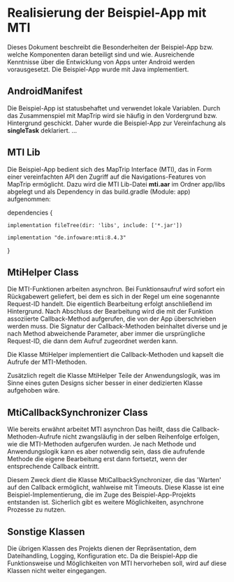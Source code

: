 # Realisierung der Beispiel-App mit MTI
Dieses Dokument beschreibt die Besonderheiten der Beispiel-App bzw. welche Komponenten daran beteiligt sind und wie.
Ausreichende Kenntnisse über die Entwicklung von Apps unter Android werden vorausgesetzt.
Die Beispiel-App wurde mit Java implementiert.

## AndroidManifest
Die Beispiel-App ist statusbehaftet und verwendet lokale Variablen. Durch das Zusammenspiel mit MapTrip wird sie häufig in den Vordergrund bzw. Hintergrund geschickt.
Daher wurde die Beispiel-App zur Vereinfachung als __singleTask__ deklariert.
        <activity
            android:name=".main.MainActivity"
            android:launchMode="singleTask"
            android:configChanges="orientation|screenSize|keyboardHidden">
            ...
        </activity>
 

## MTI Lib
Die Beispiel-App bedient sich des MapTrip Interface (MTI), das in Form einer vereinfachten API den Zugriff auf die Navigations-Features von MapTrip ermöglicht.
Dazu wird die MTI Lib-Datei __mti.aar__ im Ordner app/libs abgelegt und als Dependency in das build.gradle (Module: app) aufgenommen:

  dependencies {

    implementation fileTree(dir: 'libs', include: ['*.jar'])
    
    implementation "de.infoware:mti:8.4.3"
    
  }

## MtiHelper Class
Die MTI-Funktionen arbeiten asynchron. Bei Funktionsaufruf wird sofort ein Rückgabewert geliefert, bei dem es sich in der Regel um eine sogenannte Request-ID handelt.
Die eigentlich Bearbeitung erfolgt anschließend im Hintergrund. 
Nach Abschluss der Bearbeitung wird die mit der Funktion assoziierte Callback-Method aufgerufen, die von der App überschrieben werden muss.
Die Signatur der Callback-Methoden beinhaltet diverse und je nach Method abweichende Parameter, aber immer die ursprüngliche Request-ID, die dann dem Aufruf zugeordnet werden kann.

Die Klasse MtiHelper implementiert die Callback-Methoden und kapselt die Aufrufe der MTI-Methoden.

Zusätzlich regelt die Klasse MtiHelper Teile der Anwendungslogik, was im Sinne eines guten Designs sicher besser in einer dedizierten Klasse aufgehoben wäre.

## MtiCallbackSynchronizer Class
Wie bereits erwähnt arbeitet MTI asynchron
Das heißt, dass die Callback-Methoden-Aufrufe nicht zwangsläufig in der selben Reihenfolge erfolgen, wie die MTI-Methoden aufgerufen wurden.
Je nach Methode und Anwendungslogik kann es aber notwendig sein, dass die aufrufende Methode die eigene Bearbeitung erst dann fortsetzt, wenn der entsprechende Callback eintritt.

Diesem Zweck dient die Klasse MtiCallbackSynchronizer, die das 'Warten' auf den Callback ermöglicht, wahlweise mit Timeouts.
Diese Klasse ist eine Beispiel-Implementierung, die im Zuge des Beispiel-App-Projekts entstanden ist. Sicherlich gibt es weitere Möglichkeiten, asynchrone Prozesse zu nutzen.

## Sonstige Klassen
Die übrigen Klassen des Projekts dienen der Repräsentation, dem Dateihandling, Logging, Konfiguration etc.
Da die Beispiel-App die Funktionsweise und Möglichkeiten von MTI hervorheben soll, wird auf diese Klassen nicht weiter eingegangen.

